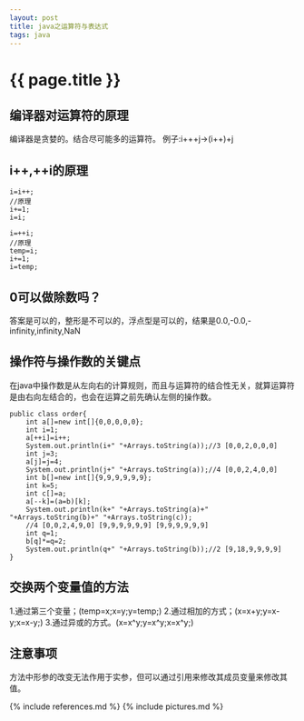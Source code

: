 ```yaml
---
layout: post
title: java之运算符与表达式
tags: java
---
```


{{ page.title }}
================

编译器对运算符的原理
--------------------

编译器是贪婪的。结合尽可能多的运算符。
例子:i+++j->(i++)+j

i++,++i的原理
-------------

	i=i++;
	//原理
	i+=1;
	i=i;

	i=++i;
	//原理
	temp=i;
	i+=1;
	i=temp;

0可以做除数吗？
--------------

答案是可以的，整形是不可以的，浮点型是可以的，结果是0.0,-0.0,-infinity,infinity,NaN

操作符与操作数的关键点
----------------------

在java中操作数是从左向右的计算规则，而且与运算符的结合性无关，就算运算符是由右向左结合的，也会在运算之前先确认左侧的操作数。

	public class order{
		int a[]=new int[]{0,0,0,0,0};
		int i=1;
		a[++i]=i++;
		System.out.println(i+" "+Arrays.toString(a));//3 [0,0,2,0,0,0]
		int j=3;
		a[j]=j=4;
		System.out.println(j+" "+Arrays.toString(a));//4 [0,0,2,4,0,0]
		int b[]=new int[]{9,9,9,9,9,9};
		int k=5;
		int c[]=a;
		a[--k]=(a=b)[k];
		System.out.println(k+" "+Arrays.toString(a)+" "+Arrays.toString(b)+" "+Arrays.toString(c));
		//4 [0,0,2,4,9,0] [9,9,9,9,9,9] [9,9,9,9,9,9]
		int q=1;
		b[q]*=q=2;
		System.out.println(q+" "+Arrays.toString(b));//2 [9,18,9,9,9,9]
	}


交换两个变量值的方法
--------------------

1.通过第三个变量；(temp=x;x=y;y=temp;)
2.通过相加的方式；(x=x+y;y=x-y;x=x-y;)
3.通过异或的方式。(x=x^y;y=x^y;x=x^y;)

注意事项
--------

方法中形参的改变无法作用于实参，但可以通过引用来修改其成员变量来修改其值。

{% include references.md %}
{% include pictures.md %}
